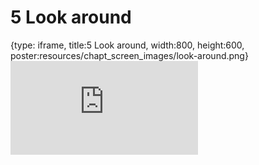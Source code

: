# 5 Look around
 
{type: iframe, title:5 Look around, width:800, height:600, poster:resources/chapt_screen_images/look-around.png}
![](https://hutchdatascience.org/FH_Cluster_101/look-around.html)
 

 
